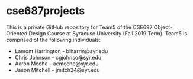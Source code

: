 # cse687projects
This is a private GitHub repository for Team5 of the CSE687 Object-Oriented Design Course at Syracuse University (Fall 2019 Term).  Team5 is comprised of the following individuals:
<ul>
  <li>Lamont Harrington - blharrin@syr.edu</li>
  <li>Chris Johnson - cgjohnso@syr.edu</li>
  <li>Aaron Meche - acmeche@syr.edu</li>
  <li>Jason Mitchell - jmitch24@syr.edu</li>
</ul>
